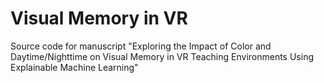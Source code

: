 # Visual Memory in VR
Source code for manuscript "Exploring the Impact of Color and Daytime/Nighttime on Visual Memory in VR Teaching Environments Using Explainable Machine Learning"

